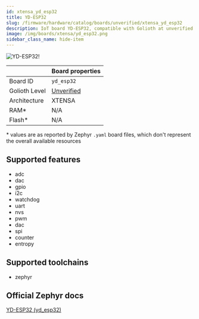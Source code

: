 ```yaml
---
id: xtensa_yd_esp32
title: YD-ESP32
slug: /firmware/hardware/catalog/boards/unverified/xtensa_yd_esp32
description: IoT board YD-ESP32, compatible with Golioth at unverified level.
image: /img/boards/xtensa/yd_esp32.png
sidebar_class_name: hide-item
---
```


[//]: # (This is an auto-generated file, do not edit! Changes to it will be lost upon re-generation)

![YD-ESP32!](/img/boards/xtensa/yd_esp32.png "YD-ESP32")

|                | Board properties     |
| -------------  | -------------------- |
| Board ID       | `yd_esp32` |
| Golioth Level  | [Unverified](/firmware/hardware#unverified-boards) |
| Architecture   | XTENSA |
| RAM*           | N/A |
| Flash*         | N/A |

\* values are as reported by Zephyr `.yaml` board files, which don't represent the overall available resources



## Supported features

* adc
* dac
* gpio
* i2c
* watchdog
* uart
* nvs
* pwm
* dac
* spi
* counter
* entropy

## Supported toolchains

* zephyr

## Official Zephyr docs

[YD-ESP32 (yd_esp32)](https://docs.zephyrproject.org/latest/boards/xtensa/yd_esp32/doc/index.html)
